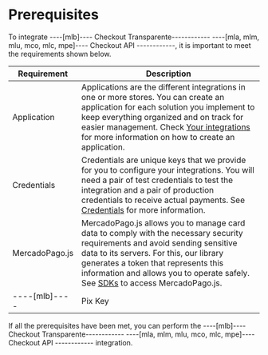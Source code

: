# Prerequisites

To integrate ----[mlb]---- Checkout Transparente------------ ----[mla, mlm, mlu, mco, mlc, mpe]---- Checkout API ------------, it is important to meet the requirements shown below.


| Requirement | Description |
| --- | --- |
| Application | Applications are the different integrations in one or more stores. You can create an application for each solution you implement to keep everything organized and on track for easier management. Check [Your integrations](/developers/en/docs/checkout-api/additional-content/your-integrations/introduction) for more information on how to create an application. |
| Credentials | Credentials are unique keys that we provide for you to configure your integrations. You will need a pair of test credentials to test the integration and a pair of production credentials to receive actual payments. See [Credentials](/developers/en/docs/checkout-api/additional-content/your-integrations/credentials) for more information. |
| MercadoPago.js | MercadoPago.js allows you to manage card data to comply with the necessary security requirements and avoid sending sensitive data to its servers. For this, our library generates a token that represents this information and allows you to operate safely. See [SDKs](/developers/en/docs/sdks-library/client-side/mp-js-v2) to access MercadoPago.js. |
----[mlb]---- | Pix Key | If you want to offer payments via Pix, you must have your keys registered. If you haven't already, [click here](https://www.youtube.com/watch?v=60tApKYVnkA) for more information on how to register them. | ------------

If all the prerequisites have been met, you can perform the ----[mlb]---- Checkout Transparente------------ ----[mla, mlm, mlu, mco, mlc, mpe]---- Checkout API ------------ integration.